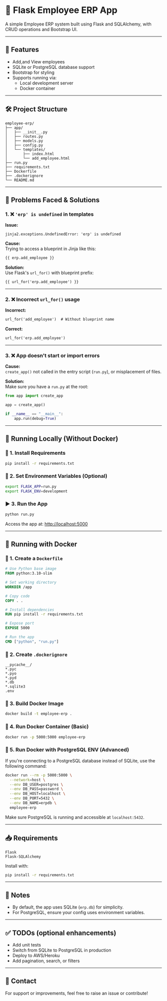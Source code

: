 # 🧾 Flask Employee ERP App

A simple Employee ERP system built using Flask and SQLAlchemy, with CRUD operations and Bootstrap UI.

---

## 🚀 Features

- Add,and View employees
- SQLite or PostgreSQL database support
- Bootstrap for styling
- Supports running via:
  - Local development server
  - Docker container

---

## 🛠️ Project Structure

```
employee-erp/
├── app/
│   ├── __init__.py
│   ├── routes.py
│   ├── models.py
│   ├── config.py
│   └── templates/
│       ├── index.html
│       └── add_employee.html
├── run.py
├── requirements.txt
├── Dockerfile
├── .dockerignore
└── README.md
```

---

## 🧩 Problems Faced & Solutions

### 1. ❌ `'erp' is undefined` in templates

**Issue:**
```
jinja2.exceptions.UndefinedError: 'erp' is undefined
```

**Cause:**  
Trying to access a blueprint in Jinja like this:
```html
{{ erp.add_employee }}
```

**Solution:**  
Use Flask's `url_for()` with blueprint prefix:
```html
{{ url_for('erp.add_employee') }}
```

---

### 2. ❌ Incorrect `url_for()` usage

**Incorrect:**
```html
url_for('add_employee')  # Without blueprint name
```

**Correct:**
```html
url_for('erp.add_employee')
```

---

### 3. ❌ App doesn't start or import errors

**Cause:**  
`create_app()` not called in the entry script (`run.py`), or misplacement of files.

**Solution:**  
Make sure you have a `run.py` at the root:
```python
from app import create_app

app = create_app()

if __name__ == "__main__":
    app.run(debug=True)
```

---

## 🧪 Running Locally (Without Docker)

### 🔧 1. Install Requirements

```bash
pip install -r requirements.txt
```

### 🔧 2. Set Environment Variables (Optional)

```bash
export FLASK_APP=run.py
export FLASK_ENV=development
```

### ▶️ 3. Run the App

```bash
python run.py
```

Access the app at: [http://localhost:5000](http://localhost:5000)

---

## 🐳 Running with Docker

### 📄 1. Create a `Dockerfile`

```Dockerfile
# Use Python base image
FROM python:3.10-slim

# Set working directory
WORKDIR /app

# Copy code
COPY . .

# Install dependencies
RUN pip install -r requirements.txt

# Expose port
EXPOSE 5000

# Run the app
CMD ["python", "run.py"]
```

### 📄 2. Create `.dockerignore`

```
__pycache__/
*.pyc
*.pyo
*.pyd
*.db
*.sqlite3
.env
```

### 🐳 3. Build Docker Image

```bash
docker build -t employee-erp .
```

### 🐳 4. Run Docker Container (Basic)

```bash
docker run -p 5000:5000 employee-erp
```

### 🐳 5. Run Docker with PostgreSQL ENV (Advanced)

If you're connecting to a PostgreSQL database instead of SQLite, use the following command:

```bash
docker run --rm -p 5000:5000 \
  --network=host \
  --env DB_USER=postgres \
  --env DB_PASS=password \
  --env DB_HOST=localhost \
  --env DB_PORT=5432 \
  --env DB_NAME=erpdb \
  employee-erp
```

Make sure PostgreSQL is running and accessible at `localhost:5432`.

---

## 📥 Requirements

```
Flask
Flask-SQLAlchemy
```

Install with:

```bash
pip install -r requirements.txt
```

---

## 📌 Notes

- By default, the app uses SQLite (`erp.db`) for simplicity.
- For PostgreSQL, ensure your config uses environment variables.

---

## ✅ TODOs (optional enhancements)

- Add unit tests
- Switch from SQLite to PostgreSQL in production
- Deploy to AWS/Heroku
- Add pagination, search, or filters

---

## 📧 Contact

For support or improvements, feel free to raise an issue or contribute!

